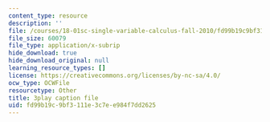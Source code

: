 ```yaml
---
content_type: resource
description: ''
file: /courses/18-01sc-single-variable-calculus-fall-2010/fd99b19c9bf3111e3c7ee984f7dd2625_kCPVBl953eY.srt
file_size: 60079
file_type: application/x-subrip
hide_download: true
hide_download_original: null
learning_resource_types: []
license: https://creativecommons.org/licenses/by-nc-sa/4.0/
ocw_type: OCWFile
resourcetype: Other
title: 3play caption file
uid: fd99b19c-9bf3-111e-3c7e-e984f7dd2625
---
```


